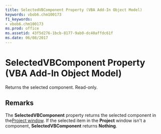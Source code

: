 ```yaml
---
title: SelectedVBComponent Property (VBA Add-In Object Model)
keywords: vbob6.chm100173
f1_keywords:
- vbob6.chm100173
ms.prod: office
ms.assetid: 43f5d276-1bcb-8177-9ab0-dc40affdc61f
ms.date: 06/08/2017
---
```



# SelectedVBComponent Property (VBA Add-In Object Model)



Returns the selected component. Read-only.

## Remarks

The  **SelectedVBComponent** property returns the selected component in the[Project window](../../Glossary/vbe-glossary.md#project-window). If the selected item in the  **Project** window isn't a component, **SelectedVBComponent** returns **Nothing**.

